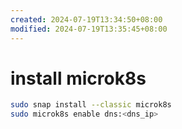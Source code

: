 ```yaml
---
created: 2024-07-19T13:34:50+08:00
modified: 2024-07-19T13:35:45+08:00
---
```


# install microk8s

```bash
sudo snap install --classic microk8s
sudo microk8s enable dns:<dns_ip>
```
